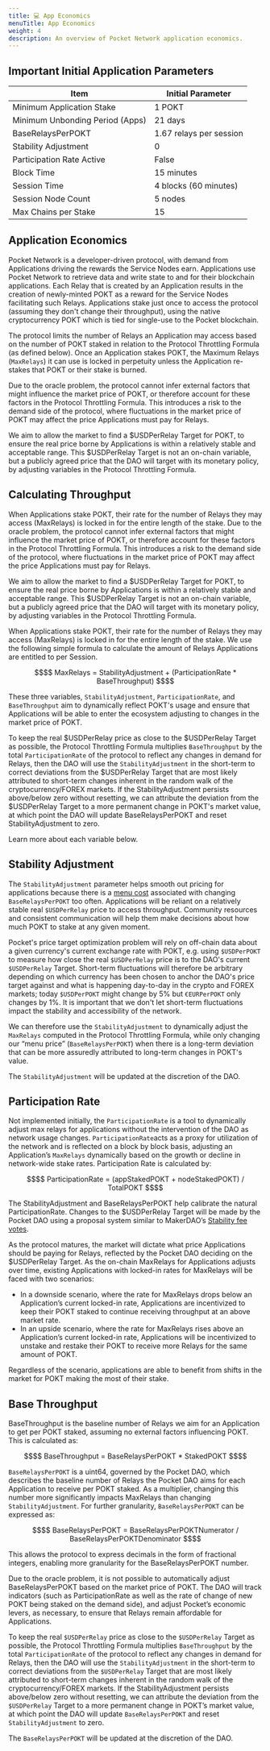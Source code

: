 ```yaml
---
title: 💻 App Economics
menuTitle: App Economics
weight: 4
description: An overview of Pocket Network application economics.
---
```



## Important Initial Application Parameters

| Item                            | Initial Parameter       |
| ------------------------------- | ----------------------- |
| Minimum Application Stake       | 1 POKT                  |
| Minimum Unbonding Period (Apps) | 21 days                 |
| BaseRelaysPerPOKT               | 1.67 relays per session |
| Stability Adjustment            | 0                       |
| Participation Rate Active       | False                   |
| Block Time                      | 15 minutes              |
| Session Time                    | 4 blocks (60 minutes)   |
| Session Node Count              | 5 nodes                 |
| Max Chains per Stake            | 15                      |

## Application Economics

Pocket Network is a developer-driven protocol, with demand from Applications driving the rewards the Service Nodes earn. Applications use Pocket Network to retrieve data and write state to and for their blockchain applications. Each Relay that is created by an Application results in the creation of newly-minted POKT as a reward for the Service Nodes facilitating such Relays. Applications stake just once to access the protocol (assuming they don't change their throughput), using the native cryptocurrency POKT which is tied for single-use to the Pocket blockchain.

The protocol limits the number of Relays an Application may access based on the number of POKT staked in relation to the Protocol Throttling Formula (as defined below). Once an Application stakes POKT, the Maximum Relays (`MaxRelays`) it can use is locked in perpetuity unless the Application re-stakes that POKT or their stake is burned.

Due to the oracle problem, the protocol cannot infer external factors that might influence the market price of POKT, or therefore account for these factors in the Protocol Throttling Formula. This introduces a risk to the demand side of the protocol, where fluctuations in the market price of POKT may affect the price Applications must pay for Relays.

We aim to allow the market to find a $USDPerRelay Target for POKT, to ensure the real price borne by Applications is within a relatively stable and acceptable range. This $USDPerRelay Target is not an on-chain variable, but a publicly agreed price that the DAO will target with its monetary policy, by adjusting variables in the Protocol Throttling Formula.

## Calculating Throughput

When Applications stake POKT, their rate for the number of Relays they may access (MaxRelays) is locked in for the entire length of the stake. Due to the oracle problem, the protocol cannot infer external factors that might influence the market price of POKT, or therefore account for these factors in the Protocol Throttling Formula. This introduces a risk to the demand side of the protocol, where fluctuations in the market price of POKT may affect the price Applications must pay for Relays.

We aim to allow the market to find a $USDPerRelay Target for POKT, to ensure the real price borne by Applications is within a relatively stable and acceptable range. This $USDPerRelay Target is not an on-chain variable, but a publicly agreed price that the DAO will target with its monetary policy, by adjusting variables in the Protocol Throttling Formula.

When Applications stake POKT, their rate for the number of Relays they may access (MaxRelays) is locked in for the entire length of the stake. We use the following simple formula to calculate the amount of Relays Applications are entitled to per Session.

```math
$$
MaxRelays = StabilityAdjustment + (ParticipationRate * BaseThroughput)
$$
```

These three variables, `StabilityAdjustment`, `ParticipationRate`, and `BaseThroughput` aim to dynamically reflect POKT's usage and ensure that Applications will be able to enter the ecosystem adjusting to changes in the market price of POKT.

To keep the real $USDPerRelay price as close to the $USDPerRelay Target as possible, the Protocol Throttling Formula multiplies `BaseThroughput` by the total `ParticipationRate` of the protocol to reflect any changes in demand for Relays, then the DAO will use the `StabilityAdjustment` in the short-term to correct deviations from the $USDPerRelay Target that are most likely attributed to short-term changes inherent in the random walk of the cryptocurrency/FOREX markets. If the StabilityAdjustment persists above/below zero without resetting, we can attribute the deviation from the $USDPerRelay Target to a more permanent change in POKT's market value, at which point the DAO will update BaseRelaysPerPOKT and reset StabilityAdjustment to zero.

Learn more about each variable below.

## Stability Adjustment

The `StabilityAdjustment` parameter helps smooth out pricing for applications because there is a [menu cost](https://en.wikipedia.org/wiki/Menu_cost) associated with changing `BaseRelaysPerPOKT` too often. Applications will be reliant on a relatively stable real `$USDPerRelay` price to access throughput. Community resources and consistent communication will help them make decisions about how much POKT to stake at any given moment.

Pocket's price target optimization problem will rely on off-chain data about a given currency's current exchange rate with POKT, e.g. using `$USDPerPOKT` to measure how close the real `$USDPerRelay` price is to the DAO's current `$USDPerRelay` Target. Short-term fluctuations will therefore be arbitrary depending on which currency has been chosen to anchor the DAO's price target against and what is happening day-to-day in the crypto and FOREX markets; today `$USDPerPOKT` might change by 5% but `€EURPerPOKT` only changes by 1%. It is important that we don't let short-term fluctuations impact the stability and accessibility of the network.

We can therefore use the `StabilityAdjustment` to dynamically adjust the `MaxRelays` computed in the Protocol Throttling Formula, while only changing our “menu price” \(`BaseRelaysPerPOKT`\) when there is a long-term deviation that can be more assuredly attributed to long-term changes in POKT's value. 

The `StabilityAdjustment` will be updated at the discretion of the DAO.

## Participation Rate

Not implemented initially, the `ParticipationRate` is a tool to dynamically adjust max relays for applications without the intervention of the DAO as network usage changes. `ParticipationRate`acts as a proxy for utilization of the network and is reflected on a block by block basis, adjusting an Application’s `MaxRelays` dynamically based on the growth or decline in network-wide stake rates. Participation Rate is calculated by:

```math
$$
ParticipationRate = (appStakedPOKT + nodeStakedPOKT) / TotalPOKT
$$
```

The StabilityAdjustment and BaseRelaysPerPOKT help calibrate the natural ParticipationRate. Changes to the $USDPerRelay Target will be made by the Pocket DAO using a proposal system similar to MakerDAO’s [Stability fee votes](https://community-development.makerdao.com/makerdao-mcd-faqs/faqs/stability-fee). 

As the protocol matures, the market will dictate what price Applications should be paying for Relays, reflected by the Pocket DAO deciding on the $USDPerRelay Target. As the on-chain MaxRelays for Applications adjusts over time, existing Applications with locked-in rates for MaxRelays will be faced with two scenarios:

* In a downside scenario, where the rate for MaxRelays drops below an Application’s current locked-in rate, Applications are incentivized to keep their POKT staked to continue receiving throughput at an above market rate.
* In an upside scenario, where the rate for MaxRelays rises above an Application’s current locked-in rate, Applications will be incentivized to unstake and restake their POKT to receive more Relays for the same amount of POKT.

Regardless of the scenario, applications are able to benefit from shifts in the market for POKT making the most of their stake. 

## Base Throughput

BaseThroughput is the baseline number of Relays we aim for an Application to get per POKT staked, assuming no external factors influencing POKT. This is calculated as:

```math
$$
BaseThroughput = BaseRelaysPerPOKT * StakedPOKT
$$
```

`BaseRelaysPerPOKT` is a uint64, governed by the Pocket DAO, which describes the baseline number of Relays the Pocket DAO aims for each Application to receive per POKT staked. As a multiplier, changing this number more significantly impacts MaxRelays than changing `StabilityAdjustment`. For further granularity, `BaseRelaysPerPOKT` can be expressed as:

```math
$$
BaseRelaysPerPOKT = BaseRelaysPerPOKTNumerator / BaseRelaysPerPOKTDenominator
$$
```

This allows the protocol to express decimals in the form of fractional integers, enabling more granularity for the BaseRelaysPerPOKT number.

Due to the oracle problem, it is not possible to automatically adjust BaseRelaysPerPOKT based on the market price of POKT. The DAO will track indicators (such as ParticipationRate as well as the rate of change of new POKT being staked on the demand side), and adjust Pocket’s economic levers, as necessary, to ensure that Relays remain affordable for Applications.

To keep the real `$USDPerRelay` price as close to the `$USDPerRelay` Target as possible, the Protocol Throttling Formula multiplies `BaseThroughput` by the total `ParticipationRate` of the protocol to reflect any changes in demand for Relays, then the DAO will use the `StabilityAdjustment` in the short-term to correct deviations from the `$USDPerRelay` Target that are most likely attributed to short-term changes inherent in the random walk of the cryptocurrency/FOREX markets. If the StabilityAdjustment persists above/below zero without resetting, we can attribute the deviation from the `$USDPerRelay` Target to a more permanent change in POKT’s market value, at which point the DAO will update `BaseRelaysPerPOKT` and reset `StabilityAdjustment` to zero.

The `BaseRelaysPerPOKT` will be updated at the discretion of the DAO.

